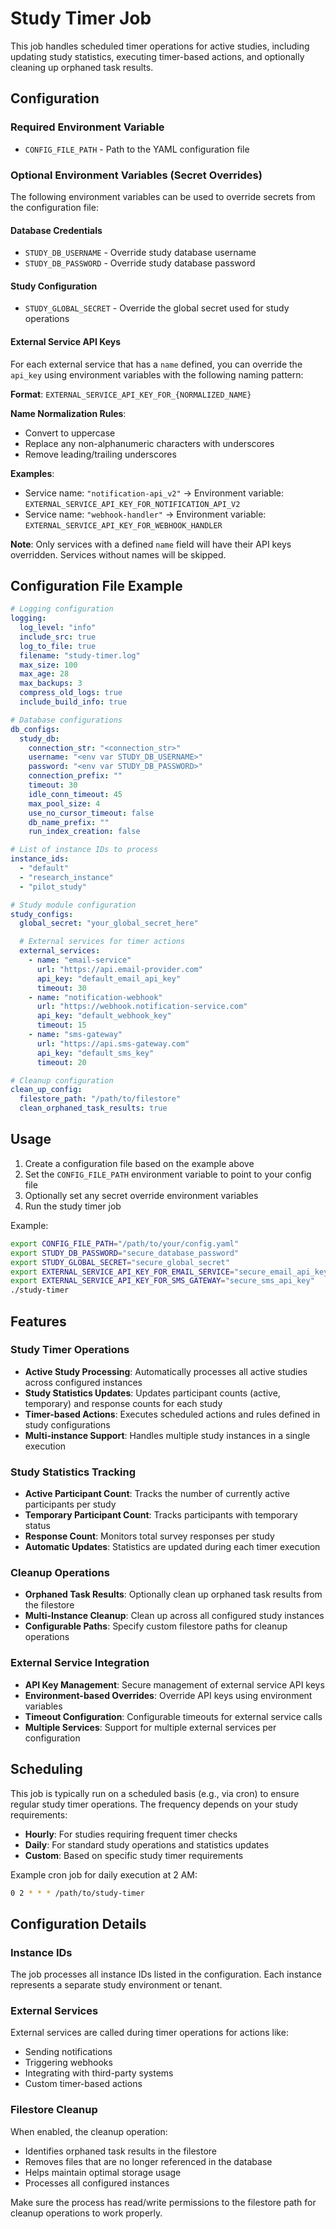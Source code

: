 # Study Timer Job

This job handles scheduled timer operations for active studies, including updating study statistics, executing timer-based actions, and optionally cleaning up orphaned task results.

## Configuration

### Required Environment Variable

- `CONFIG_FILE_PATH` - Path to the YAML configuration file

### Optional Environment Variables (Secret Overrides)

The following environment variables can be used to override secrets from the configuration file:

#### Database Credentials

- `STUDY_DB_USERNAME` - Override study database username
- `STUDY_DB_PASSWORD` - Override study database password

#### Study Configuration

- `STUDY_GLOBAL_SECRET` - Override the global secret used for study operations

#### External Service API Keys

For each external service that has a `name` defined, you can override the `api_key` using environment variables with the following naming pattern:

**Format**: `EXTERNAL_SERVICE_API_KEY_FOR_{NORMALIZED_NAME}`

**Name Normalization Rules**:

- Convert to uppercase
- Replace any non-alphanumeric characters with underscores
- Remove leading/trailing underscores

**Examples**:

- Service name: `"notification-api_v2"` → Environment variable: `EXTERNAL_SERVICE_API_KEY_FOR_NOTIFICATION_API_V2`
- Service name: `"webhook-handler"` → Environment variable: `EXTERNAL_SERVICE_API_KEY_FOR_WEBHOOK_HANDLER`

**Note**: Only services with a defined `name` field will have their API keys overridden. Services without names will be skipped.

## Configuration File Example

```yaml
# Logging configuration
logging:
  log_level: "info"
  include_src: true
  log_to_file: true
  filename: "study-timer.log"
  max_size: 100
  max_age: 28
  max_backups: 3
  compress_old_logs: true
  include_build_info: true

# Database configurations
db_configs:
  study_db:
    connection_str: "<connection_str>"
    username: "<env var STUDY_DB_USERNAME>"
    password: "<env var STUDY_DB_PASSWORD>"
    connection_prefix: ""
    timeout: 30
    idle_conn_timeout: 45
    max_pool_size: 4
    use_no_cursor_timeout: false
    db_name_prefix: ""
    run_index_creation: false

# List of instance IDs to process
instance_ids:
  - "default"
  - "research_instance"
  - "pilot_study"

# Study module configuration
study_configs:
  global_secret: "your_global_secret_here"

  # External services for timer actions
  external_services:
    - name: "email-service"
      url: "https://api.email-provider.com"
      api_key: "default_email_api_key"
      timeout: 30
    - name: "notification-webhook"
      url: "https://webhook.notification-service.com"
      api_key: "default_webhook_key"
      timeout: 15
    - name: "sms-gateway"
      url: "https://api.sms-gateway.com"
      api_key: "default_sms_key"
      timeout: 20

# Cleanup configuration
clean_up_config:
  filestore_path: "/path/to/filestore"
  clean_orphaned_task_results: true
```

## Usage

1. Create a configuration file based on the example above
2. Set the `CONFIG_FILE_PATH` environment variable to point to your config file
3. Optionally set any secret override environment variables
4. Run the study timer job

Example:

```bash
export CONFIG_FILE_PATH="/path/to/your/config.yaml"
export STUDY_DB_PASSWORD="secure_database_password"
export STUDY_GLOBAL_SECRET="secure_global_secret"
export EXTERNAL_SERVICE_API_KEY_FOR_EMAIL_SERVICE="secure_email_api_key"
export EXTERNAL_SERVICE_API_KEY_FOR_SMS_GATEWAY="secure_sms_api_key"
./study-timer
```

## Features

### Study Timer Operations

- **Active Study Processing**: Automatically processes all active studies across configured instances
- **Study Statistics Updates**: Updates participant counts (active, temporary) and response counts for each study
- **Timer-based Actions**: Executes scheduled actions and rules defined in study configurations
- **Multi-instance Support**: Handles multiple study instances in a single execution

### Study Statistics Tracking

- **Active Participant Count**: Tracks the number of currently active participants per study
- **Temporary Participant Count**: Tracks participants with temporary status
- **Response Count**: Monitors total survey responses per study
- **Automatic Updates**: Statistics are updated during each timer execution

### Cleanup Operations

- **Orphaned Task Results**: Optionally clean up orphaned task results from the filestore
- **Multi-Instance Cleanup**: Clean up across all configured study instances
- **Configurable Paths**: Specify custom filestore paths for cleanup operations

### External Service Integration

- **API Key Management**: Secure management of external service API keys
- **Environment-based Overrides**: Override API keys using environment variables
- **Timeout Configuration**: Configurable timeouts for external service calls
- **Multiple Services**: Support for multiple external services per configuration

## Scheduling

This job is typically run on a scheduled basis (e.g., via cron) to ensure regular study timer operations. The frequency depends on your study requirements:

- **Hourly**: For studies requiring frequent timer checks
- **Daily**: For standard study operations and statistics updates
- **Custom**: Based on specific study timer requirements

Example cron job for daily execution at 2 AM:

```bash
0 2 * * * /path/to/study-timer
```

## Configuration Details

### Instance IDs

The job processes all instance IDs listed in the configuration. Each instance represents a separate study environment or tenant.

### External Services

External services are called during timer operations for actions like:

- Sending notifications
- Triggering webhooks
- Integrating with third-party systems
- Custom timer-based actions

### Filestore Cleanup

When enabled, the cleanup operation:

- Identifies orphaned task results in the filestore
- Removes files that are no longer referenced in the database
- Helps maintain optimal storage usage
- Processes all configured instances

Make sure the process has read/write permissions to the filestore path for cleanup operations to work properly.

